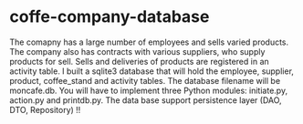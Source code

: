 # coffe-company-database
The comapny has a large number of employees and sells varied 
products. The company also has contracts with various suppliers, who supply products for sell.
Sells and deliveries of products are registered in an activity table.
I built a sqlite3 database that will hold the employee, supplier, product, coffee_stand
and activity tables.
The database filename will be moncafe.db.
You will have to implement three Python modules: initiate.py, action.py and 
printdb.py.
The data base support persistence layer (DAO, DTO, Repository) !!
